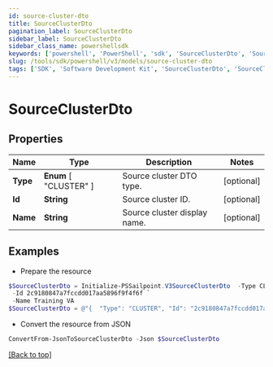 ```yaml
---
id: source-cluster-dto
title: SourceClusterDto
pagination_label: SourceClusterDto
sidebar_label: SourceClusterDto
sidebar_class_name: powershellsdk
keywords: ['powershell', 'PowerShell', 'sdk', 'SourceClusterDto', 'SourceClusterDto'] 
slug: /tools/sdk/powershell/v3/models/source-cluster-dto
tags: ['SDK', 'Software Development Kit', 'SourceClusterDto', 'SourceClusterDto']
---
```



# SourceClusterDto

## Properties

Name | Type | Description | Notes
------------ | ------------- | ------------- | -------------
**Type** |  **Enum** [  "CLUSTER" ] | Source cluster DTO type. | [optional] 
**Id** | **String** | Source cluster ID. | [optional] 
**Name** | **String** | Source cluster display name. | [optional] 

## Examples

- Prepare the resource
```powershell
$SourceClusterDto = Initialize-PSSailpoint.V3SourceClusterDto  -Type CLUSTER `
 -Id 2c9180847a7fccdd017aa5896f9f4f6f `
 -Name Training VA
$SourceClusterDto = @"{  "Type": "CLUSTER", "Id": "2c9180847a7fccdd017aa5896f9f4f6f", "Name": "Training VA" }"@
```

- Convert the resource from JSON
```powershell
ConvertFrom-JsonToSourceClusterDto -Json $SourceClusterDto
```


[[Back to top]](#) 

